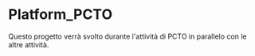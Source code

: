 # Platform_PCTO

Questo progetto verrà svolto durante l'attività di PCTO in parallelo con le altre attività.
